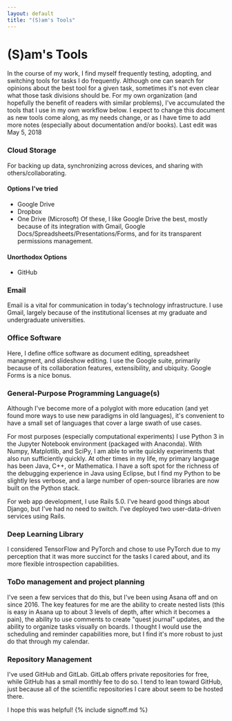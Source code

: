 ```yaml
---
layout: default
title: "(S)am's Tools"
---
```

# (S)am's Tools
In the course of my work, I find myself frequently testing, adopting, and switching tools for tasks I do frequently. Although one can search for opinions about the best tool for a given task, sometimes it's not even clear what those task divisions should be. For my own organization (and hopefully the benefit of readers with similar problems), I've accumulated the tools that I use in my own workflow below. I expect to change this document as new tools come along, as my needs change, or as I have time to add more notes (especially about documentation and/or books). Last edit was May 5, 2018

### Cloud Storage
For backing up data, synchronizing across devices, and sharing with others/collaborating.
#### Options I've tried
- Google Drive
- Dropbox
- One Drive (Microsoft)
Of these, I like Google Drive the best, mostly because of its integration with Gmail, Google Docs/Spreadsheets/Presentations/Forms, and for its transparent permissions management.

#### Unorthodox Options
- GitHub

### Email
Email is a vital for communication in today's technology infrastructure. I use Gmail, largely because of the institutional licenses at my graduate and undergraduate universities.

### Office Software
Here, I define office software as document editing, spreadsheet managment, and slideshow editing. I use the Google suite, primarily because of its collaboration features, extensibility, and ubiquity. Google Forms is a nice bonus.

### General-Purpose Programming Language(s)
Although I've become more of a polyglot with more education (and yet found more ways to use new paradigms in old languages), it's convenient to have a small set of languages that cover a large swath of use cases.

For most purposes (especially computational experiments) I use Python 3 in the Jupyter Notebook environment (packaged with Anaconda). With Numpy, Matplotlib, and SciPy, I am able to write quickly experiments that also run sufficiently quickly. At other times in my life, my primary language has been Java, C++, or Mathematica. I have a soft spot for the richness of the debugging experience in Java using Eclipse, but I find my Python to be slightly less verbose, and a large number of open-source libraries are now built on the Python stack.

For web app development, I use Rails 5.0. I've heard good things about Django, but I've had no need to switch. I've deployed two user-data-driven services using Rails.

### Deep Learning Library
I considered TensorFlow and PyTorch and chose to use PyTorch due to my perception that it was more succinct for the tasks I cared about, and its more flexible introspection capabilities.

### ToDo management and project planning
I've seen a few services that do this, but I've been using Asana off and on since 2016. The key features for me are the ability to create nested lists (this is easy in Asana up to about 3 levels of depth, after which it becomes a pain), the ability to use comments to create "quest journal" updates, and the ability to organize tasks visually on boards. I thought I would use the scheduling and reminder capabilities more, but I find it's more robust to just do that through my calendar.

### Repository Management
I've used GitHub and GitLab. GitLab offers private repositories for free, while GitHub has a small monthly fee to do so. I tend to lean toward GitHub, just because all of the scientific repositories I care about seem to be hosted there.

I hope this was helpful!
{% include signoff.md %}
